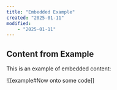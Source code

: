 ```yaml
---
title: "Embedded Example"
created: "2025-01-11"
modified: 
    - "2025-01-11"
---
```


## Content from Example

This is an example of embedded content:

![[example#Now onto some code]]
